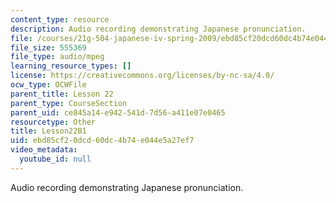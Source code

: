```yaml
---
content_type: resource
description: Audio recording demonstrating Japanese pronunciation.
file: /courses/21g-504-japanese-iv-spring-2009/ebd85cf20dcd60dc4b74e044e5a27ef7_Lesson22B1.mp3
file_size: 555369
file_type: audio/mpeg
learning_resource_types: []
license: https://creativecommons.org/licenses/by-nc-sa/4.0/
ocw_type: OCWFile
parent_title: Lesson 22
parent_type: CourseSection
parent_uid: ce845a14-e942-541d-7d56-a411e07e0465
resourcetype: Other
title: Lesson22B1
uid: ebd85cf2-0dcd-60dc-4b74-e044e5a27ef7
video_metadata:
  youtube_id: null
---
```

Audio recording demonstrating Japanese pronunciation.